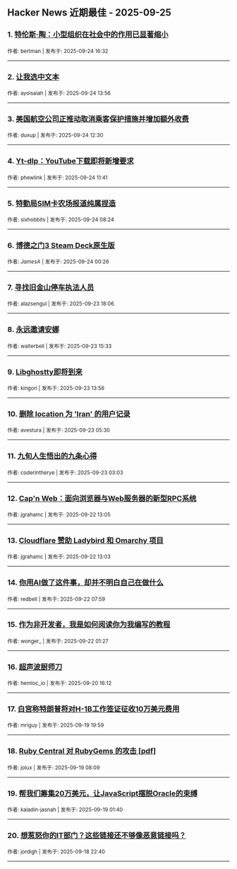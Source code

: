 ## Hacker News 近期最佳 - 2025-09-25


### 1. [特伦斯·陶：小型组织在社会中的作用已显著缩小](https://news.ycombinator.com/item?id=45362697)

<sub>作者: bertman | 发布于: 2025-09-24 16:32</sub>

---

### 2. [让我选中文本](https://news.ycombinator.com/item?id=45360475)

<sub>作者: ayoisaiah | 发布于: 2025-09-24 13:56</sub>

---

### 3. [美国航空公司正推动取消乘客保护措施并增加额外收费](https://news.ycombinator.com/item?id=45359378)

<sub>作者: duxup | 发布于: 2025-09-24 12:30</sub>

---

### 4. [Yt-dlp：YouTube下载即将新增要求](https://news.ycombinator.com/item?id=45358980)

<sub>作者: phewlink | 发布于: 2025-09-24 11:41</sub>

---

### 5. [特勤局SIM卡农场报道纯属捏造](https://news.ycombinator.com/item?id=45357693)

<sub>作者: sixhobbits | 发布于: 2025-09-24 08:24</sub>

---

### 6. [博德之门3 Steam Deck原生版](https://news.ycombinator.com/item?id=45354644)

<sub>作者: _JamesA_ | 发布于: 2025-09-24 00:26</sub>

---

### 7. [寻找旧金山停车执法人员](https://news.ycombinator.com/item?id=45350690)

<sub>作者: alazsengul | 发布于: 2025-09-23 18:06</sub>

---

### 8. [永远邀请安娜](https://news.ycombinator.com/item?id=45348495)

<sub>作者: walterbell | 发布于: 2025-09-23 15:33</sub>

---

### 9. [Libghostty即将到来](https://news.ycombinator.com/item?id=45347117)

<sub>作者: kingori | 发布于: 2025-09-23 13:56</sub>

---

### 10. [删除 location 为 'Iran' 的用户记录](https://news.ycombinator.com/item?id=45343108)

<sub>作者: avestura | 发布于: 2025-09-23 05:30</sub>

---

### 11. [九旬人生悟出的九条心得](https://news.ycombinator.com/item?id=45342364)

<sub>作者: coderintherye | 发布于: 2025-09-23 03:03</sub>

---

### 12. [Cap'n Web：面向浏览器与Web服务器的新型RPC系统](https://news.ycombinator.com/item?id=45332883)

<sub>作者: jgrahamc | 发布于: 2025-09-22 13:05</sub>

---

### 13. [Cloudflare 赞助 Ladybird 和 Omarchy 项目](https://news.ycombinator.com/item?id=45332860)

<sub>作者: jgrahamc | 发布于: 2025-09-22 13:03</sub>

---

### 14. [你用AI做了这件事，却并不明白自己在做什么](https://news.ycombinator.com/item?id=45330378)

<sub>作者: redbell | 发布于: 2025-09-22 07:59</sub>

---

### 15. [作为非开发者，我是如何阅读你为我编写的教程](https://news.ycombinator.com/item?id=45328247)

<sub>作者: wonger_ | 发布于: 2025-09-22 01:27</sub>

---

### 16. [超声波厨师刀](https://news.ycombinator.com/item?id=45314592)

<sub>作者: hemloc_io | 发布于: 2025-09-20 16:12</sub>

---

### 17. [白宫称特朗普将对H-1B工作签证征收10万美元费用](https://news.ycombinator.com/item?id=45305845)

<sub>作者: mriguy | 发布于: 2025-09-19 19:59</sub>

---

### 18. [Ruby Central 对 RubyGems 的攻击 [pdf]](https://news.ycombinator.com/item?id=45299170)

<sub>作者: jolux | 发布于: 2025-09-19 08:09</sub>

---

### 19. [帮我们筹集20万美元，让JavaScript摆脱Oracle的束缚](https://news.ycombinator.com/item?id=45297066)

<sub>作者: kaladin-jasnah | 发布于: 2025-09-19 01:40</sub>

---

### 20. [想惹怒你的IT部门？这些链接还不够像恶意链接吗？](https://news.ycombinator.com/item?id=45295898)

<sub>作者: jordigh | 发布于: 2025-09-18 22:40</sub>

---
